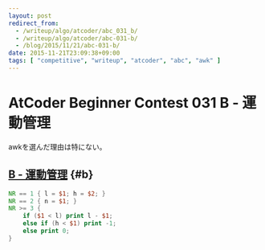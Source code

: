 ```yaml
---
layout: post
redirect_from:
  - /writeup/algo/atcoder/abc_031_b/
  - /writeup/algo/atcoder/abc-031-b/
  - /blog/2015/11/21/abc-031-b/
date: 2015-11-21T23:09:38+09:00
tags: [ "competitive", "writeup", "atcoder", "abc", "awk" ]
---
```


# AtCoder Beginner Contest 031 B - 運動管理

awkを選んだ理由は特にない。

## [B - 運動管理](https://beta.atcoder.jp/contests/abc031/tasks/abc031_b) {#b}

``` awk
NR == 1 { l = $1; h = $2; }
NR == 2 { n = $1; }
NR >= 3 {
    if ($1 < l) print l - $1;
    else if (h < $1) print -1;
    else print 0;
}
```
